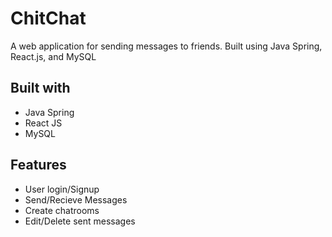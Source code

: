 # ChitChat
A web application for sending messages to friends. Built using Java Spring, React.js, and MySQL

## Built with
- Java Spring
- React JS
- MySQL
## Features
* User login/Signup
* Send/Recieve Messages
* Create chatrooms
* Edit/Delete sent messages
